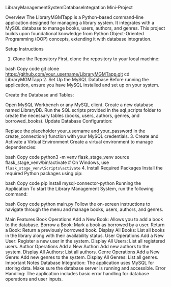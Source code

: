 LibraryManagementSystemDatabaseIntegration Mini-Project


Overview
The LibraryMGMTapp is a Python-based command-line application designed for managing a library system. It integrates with a MySQL database to manage books, users, authors, and genres. This project builds upon foundational knowledge from Python Object-Oriented Programming (OOP) concepts, extending it with database integration.

Setup Instructions
1. Clone the Repository
First, clone the repository to your local machine:

bash
Copy code
git clone https://github.com/your_username/LibraryMGMTapp.git
cd LibraryMGMTapp
2. Set Up the MySQL Database
Before running the application, ensure you have MySQL installed and set up on your system.

Create the Database and Tables:

Open MySQL Workbench or any MySQL client.
Create a new database named LibraryDB.
Run the SQL scripts provided in the sql_scripts folder to create the necessary tables (books, users, authors, genres, and borrowed_books).
Update Database Configuration:

Replace the placeholder your_username and your_password in the create_connection() function with your MySQL credentials.
3. Create and Activate a Virtual Environment
Create a virtual environment to manage dependencies:

bash
Copy code
python3 -m venv flask_stage_venv
source flask_stage_venv/bin/activate  # On Windows, use `flask_stage_venv\Scripts\activate`
4. Install Required Packages
Install the required Python packages using pip:

bash
Copy code
pip install mysql-connector-python
Running the Application
To start the Library Management System, run the following command:

bash
Copy code
python main.py
Follow the on-screen instructions to navigate through the menu and manage books, users, authors, and genres.

Main Features
Book Operations
Add a New Book: Allows you to add a book to the database.
Borrow a Book: Mark a book as borrowed by a user.
Return a Book: Return a previously borrowed book.
Display All Books: List all books in the library along with their availability status.
User Operations
Add a New User: Register a new user in the system.
Display All Users: List all registered users.
Author Operations
Add a New Author: Add new authors to the system.
Display All Authors: List all authors.
Genre Operations
Add a New Genre: Add new genres to the system.
Display All Genres: List all genres.
Important Notes
Database Integration: The application uses MySQL for storing data. Make sure the database server is running and accessible.
Error Handling: The application includes basic error handling for database operations and user inputs.
